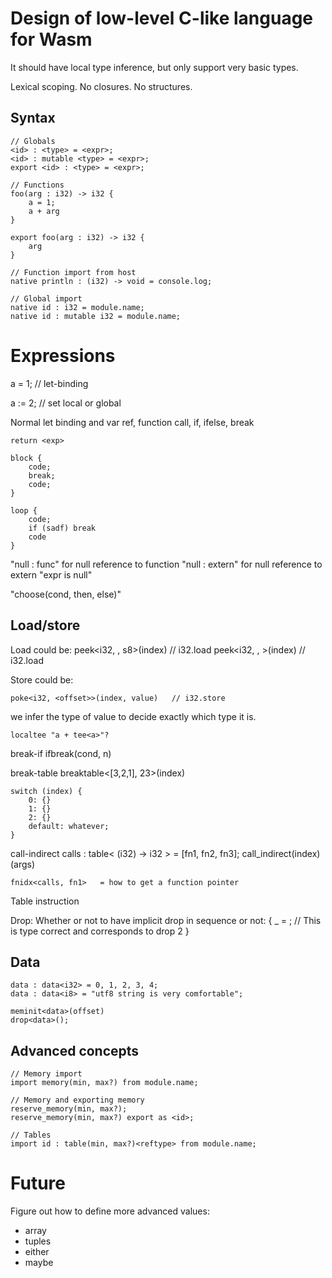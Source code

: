 # Design of low-level C-like language for Wasm

It should have local type inference, but only support very basic types.

Lexical scoping. No closures. No structures.

## Syntax

	// Globals
	<id> : <type> = <expr>;
	<id> : mutable <type> = <expr>;
	export <id> : <type> = <expr>;

	// Functions
	foo(arg : i32) -> i32 {
		a = 1;
		a + arg
	}

	export foo(arg : i32) -> i32 {
		arg
	}

	// Function import from host
	native println : (i32) -> void = console.log;

	// Global import
	native id : i32 = module.name;
	native id : mutable i32 = module.name;

# Expressions

a = 1; // let-binding
<scope>

a := 2; // set local or global

Normal let binding and var ref, function call, if, ifelse, break<n>

	return <exp>

	block {
		code;
		break;
		code;
	}

	loop {
		code;
		if (sadf) break
		code
	}

"null : func" for null reference to function
"null : extern" for null reference to extern
"expr is null"

"choose(cond, then, else)"

## Load/store

Load could be:
	peek<i32, <offset>, s8>(index)		// i32.load
	peek<i32, <offset>, <align>>(index)	// i32.load

Store could be:

	poke<i32, <offset>>(index, value)	// i32.store

we infer the type of value to decide exactly which type it is.

	localtee "a + tee<a>"?

break-if
	ifbreak(cond, n)

break-table
	breaktable<[3,2,1], 23>(index)

	switch (index) {
		0: {}
		1: {}
		2: {}
		default: whatever;
	}

call-indirect
	calls : table< (i32) -> i32 > = [fn1, fn2, fn3];
	call_indirect<calls>(index)(args)

	fnidx<calls, fn1>	= how to get a function pointer

Table instruction

Drop: Whether or not to have implicit drop in sequence or not:
	{
		_ = <foo>;	// This is type correct and corresponds to drop
		2
	}

## Data

	data : data<i32> = 0, 1, 2, 3, 4;
	data : data<i8> = "utf8 string is very comfortable";

	meminit<data>(offset)
	drop<data>();

## Advanced concepts

	// Memory import
	import memory(min, max?) from module.name;

	// Memory and exporting memory
	reserve_memory(min, max?);
	reserve_memory(min, max?) export as <id>;

	// Tables
	import id : table(min, max?)<reftype> from module.name;

# Future

Figure out how to define more advanced values:
- array
- tuples
- either
- maybe

